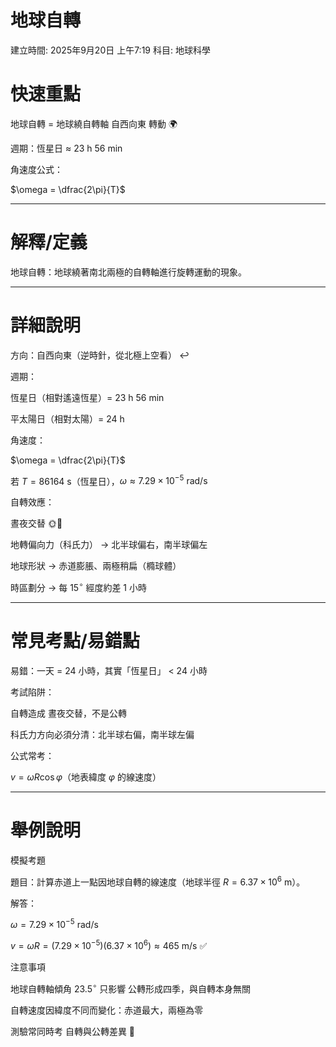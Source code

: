 # 地球自轉

建立時間: 2025年9月20日 上午7:19
科目: 地球科學

# 快速重點

地球自轉 = 地球繞自轉軸 自西向東 轉動 🌍

週期：恆星日 ≈ $23 \ \mathrm{h} \ 56 \ \mathrm{min}$

角速度公式：

$\omega = \dfrac{2\pi}{T}$

---

# 解釋/定義

地球自轉：地球繞著南北兩極的自轉軸進行旋轉運動的現象。

---

# 詳細說明

方向：自西向東（逆時針，從北極上空看） ↩️

週期：

恆星日（相對遙遠恆星）= $23 \ \mathrm{h} \ 56 \ \mathrm{min}$

平太陽日（相對太陽）= $24 \ \mathrm{h}$

角速度：

$\omega = \dfrac{2\pi}{T}$

若 $T = 86164 \ \mathrm{s}$（恆星日），$\omega \approx 7.29 \times 10^{-5} \ \mathrm{rad/s}$

自轉效應：

晝夜交替 🌞🌙

地轉偏向力（科氏力） → 北半球偏右，南半球偏左

地球形狀 → 赤道膨脹、兩極稍扁（橢球體）

時區劃分 → 每 $15^\circ$ 經度約差 1 小時

---

# 常見考點/易錯點

易錯：一天 = 24 小時，其實「恆星日」 < 24 小時

考試陷阱：

自轉造成 晝夜交替，不是公轉

科氏力方向必須分清：北半球右偏，南半球左偏

公式常考：

$v = \omega R \cos\varphi$（地表緯度 $\varphi$ 的線速度）

---

# 舉例說明

模擬考題

題目：計算赤道上一點因地球自轉的線速度（地球半徑 $R = 6.37 \times 10^{6} \ \mathrm{m}$）。

解答：

$\omega = 7.29 \times 10^{-5} \ \mathrm{rad/s}$

$v = \omega R = (7.29 \times 10^{-5})(6.37 \times 10^{6}) \approx 465 \ \mathrm{m/s}$ ✅

注意事項

地球自轉軸傾角 $23.5^\circ$ 只影響 公轉形成四季，與自轉本身無關

自轉速度因緯度不同而變化：赤道最大，兩極為零

測驗常同時考 自轉與公轉差異 🔑